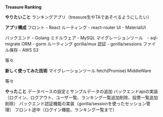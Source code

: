 **Treasure Ranking**

**やりたいこと**
ランキングアプリ（treasure生やTAであそべるようにしたい）

**アプリ構成**
フロント - React
ルーティング - react-router
UI - MaterialUI
 
バックエンド - Golang
ミドルウェア - MySQL
マイグレーションツール　- sql-migrate
ORM - gorm
ルーティング gorilla/mux
認証 - gorilla/sessions
ファイル保存 - AWS S3

等々

**新しく使ってみた技術**
マイグレーションツール
fetch(Promise)
MiddleWare

等々

**やったこと**
データベースの設定とサンプルデータの追加
バックエンドapiの実装（ログイン、ログアウト、ユーザ一覧、ランキング一覧追加削除、投票一覧追加削除）
バックエンド認証機能の実装（gorilla/sessionを使ったセッション管理）
フロント途中（ログイン機能、ランキング一覧まで）